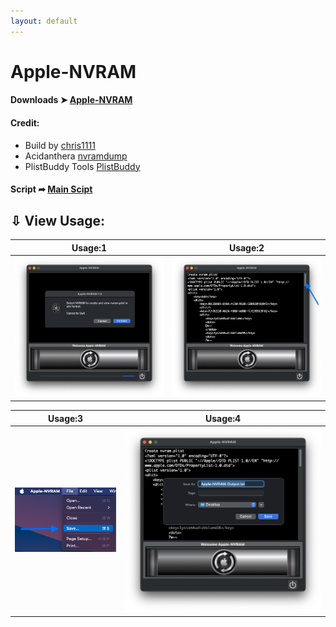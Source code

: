 ```yaml
---
layout: default
---
```


# Apple-NVRAM


#### Downloads ➤ [Apple-NVRAM](https://github.com/chris1111/Apple-NVRAM/raw/Master/Apple-NVRAM.zip)


<h4>Credit:</h4>
<ul>
    <li>Build by <a href="https://github.com/chr
                     is1111/">chris1111</a></li>
    <li>Acidanthera <a href="https://github.com/acidanthera/OpenCorePkg/tree/master/Utilities/LogoutHook">nvramdump</a></li>
    <li>PlistBuddy Tools <a href="https://www.unix.com/man-page/osx/8/PLISTBUDDY/">PlistBuddy</a></li>
</ul>

#### Script ➦ [Main Scipt](https://github.com/chris1111/Apple-NVRAM/blob/Master/Sources/Resources/script)

## ⇩ View Usage:

Usage:1             |  Usage:2
:-------------------------:|:-------------------------:
![](https://github.com/chris1111/Apple-NVRAM/blob/Master/Sources/Pics/Pics1.png)  |  ![](https://github.com/chris1111/Apple-NVRAM/blob/Master/Sources/Pics/Pics2.png)

Usage:3             |  Usage:4
:-------------------------:|:-------------------------:
![](https://github.com/chris1111/Apple-NVRAM/blob/Master/Sources/Pics/Pics3.png)  |  ![](https://github.com/chris1111/Apple-NVRAM/blob/Master/Sources/Pics/Pics4.png)


